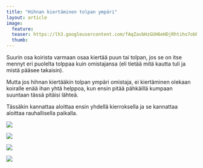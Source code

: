 ```yaml
---
title: "Hihnan kiertäminen tolpan ympäri"
layout: article
image:
  feature:
  teaser: https://lh3.googleusercontent.com/fAqZavbHzGUH6eHDjRhtiho7obRzr1gULVXOu8uDKDo=w245
  thumb:
---
```


Suurin osa koirista varmaan osaa kiertää puun tai tolpan, jos se on itse mennyt eri puolelta tolppaa kuin omistajansa (eli tietää mitä kautta tuli ja mistä pääsee takaisin).

Mutta jos hihnan kiertääkin tolpan ympäri omistaja, ei kiertäminen olekaan koiralle enää ihan yhtä helppoa, kun ensin pitää pähkäillä kumpaan suuntaan tässä pitäisi lähteä.

Tässäkin kannattaa aloittaa ensin yhdellä kierroksella ja se kannattaa aloittaa rauhallisella paikalla.

![](https://lh3.googleusercontent.com/SKpxRvpZePPScS-zxUKLznGo70S5LHprt4IEMSqRv8A=w800)

![](https://lh3.googleusercontent.com/FtKHcJgaPBtres639PizNA9hREyQCy55WwfXH8GDMCc=w800)

![](https://lh3.googleusercontent.com/MGByvt7t530J426ISlzy8Egf4mk5DOe8VGB6On2HKkw=w800)

![](https://lh3.googleusercontent.com/4UqSFEaqPVOCWLooz4f8kfSAIIMfZizL2ZmQ_jYOUI8=w800)
